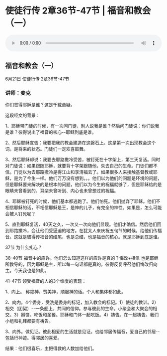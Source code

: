 # 使徒行传 2章36节-47节 | 福音和教会（一）

<audio style="width: 100%;" preload="false" controls controlslist="nodownload"><source src="https://file.simai.life/audio/mp3/2020/200621_002.mp3" type="audio/mpeg">Your browser does not support the audio element.</audio>

## 福音和教会（一）
6月21日 
使徒行传 2章36节-47节
### 讲师：麦克

你们觉得耶稣是谁？这是千载悬疑。

这段经文的背景：

1、耶稣带门徒的时候，有一次问门徒，别人说我是谁？然后问门徒说：你们说我是谁？彼得说出了福音的核心--耶稣到底是谁。

2、然后耶稣宣告：我要把我的教会建造在这磐石上。这是第一次出现教会这个词。是将来的状态。门徒们一定欢喜鼓舞。

3、然后耶稣却说：我要去耶路撒冷受苦，被钉死在十字架上，第三天复活。同时对门徒说：如果跟随耶稣，就要背十字架跟随他，失去自己的生命。门徒们都不信。门徒以为去耶路撒冷是得江山和享清福去了。如果很多人来接触基督教或耶稣，是为了今生一样。他们万万没有想到。。。他们以为他们的问题是环境的问题，但是耶稣要来解决的是根本的问题，他们以为今生的祝福就够了，但是耶稣给的是眼睛未曾看到的、耳朵未曾听到、内心也未曾想过的祝福。

4、耶稣被钉死的时候，他们基本都逃跑了。他们怕死。他们抛弃了耶稣。他们不相信耶稣的话，不相信耶稣是王，是神的儿子，有完全的神性。如果是，怎么可能会被人钉死呢？

5、直到耶稣复活，40天之久，一次又一次向他们显现。他们才确信。然后他们回到耶路撒冷，会让他们受逼迫的地方。在犹太人来庆祝五旬节的时候，给他们传福音。这就是彼得传福音的结尾，也是总结，也是福音的核心。就是耶稣到底是谁。

37节 为什么扎心？

38-40节 福音中的应许。他们怎么知道这样的应许是真的？悔改+相信  也是耶稣所教导的，因为耶稣是主，所以每一句话都是真的。彼得反复呼召他们悔改归向主。今天我也是如此。

41-47节 领受福音的人的3个维度的表现：

1、向上。  称颂神，赞美神，顺服神的话。个人和集体都如此。

2、向内。4个委身，受洗是委身的标记，加入教会的标记。1）使徒的教训。2）相交（团契）--一条船上，共同的信仰。参与彼此的生命。小聚会和大聚会的相交。3）掰饼。吃饭和圣餐。耶稣和门体一起吃饭。4）祷告。在一起祷告。我们小组和礼拜都要有祷告。

3、向外。做见证。彼此相爱的生活就是见证。也给邻居传福音，爱自己的邻居--包括行神迹。得邻居的喜爱。

结果：他们很喜乐，主把得救的人数加给他们。
